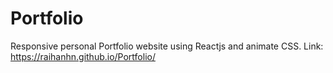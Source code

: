 # Portfolio
Responsive personal Portfolio website using Reactjs and animate CSS.
Link: https://raihanhn.github.io/Portfolio/
